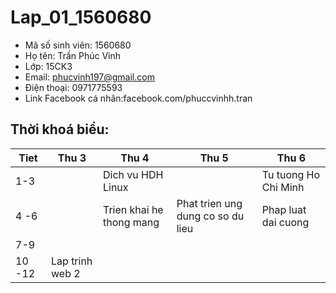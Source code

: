 # Lap_01_1560680
* Mã số sinh viên: 1560680
* Họ tên: Trần Phúc Vinh
* Lớp: 15CK3
* Email: phucvinh197@gmail.com
* Điện thoại: 0971775593
* Link Facebook cá nhân:facebook.com/phuccvinhh.tran
## Thời khoá biểu: 
| Tiet   | Thu 3           | Thu 4                    | Thu 5                             | Thu 6                |
|--------|-----------------|--------------------------|-----------------------------------|----------------------|
| 1-3    |                 | Dich vu HDH Linux        |                                   | Tu tuong Ho Chi Minh |
| 4 -6   |                 | Trien khai he thong mang | Phat trien ung dung co so du lieu | Phap luat dai cuong  |
| 7-9    |                 |                          |                                   |                      |
| 10 -12 | Lap trinh web 2 |                          |                                   |                      |
